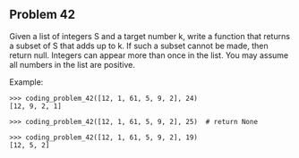 ## Problem 42

Given a list of integers S and a target number k, write a function that returns a subset of S that adds up to k.
If such a subset cannot be made, then return null.
Integers can appear more than once in the list. You may assume all numbers in the list are positive.

Example:

    >>> coding_problem_42([12, 1, 61, 5, 9, 2], 24)
    [12, 9, 2, 1]
    
    >>> coding_problem_42([12, 1, 61, 5, 9, 2], 25)  # return None
    
    >>> coding_problem_42([12, 1, 61, 5, 9, 2], 19)
    [12, 5, 2]
